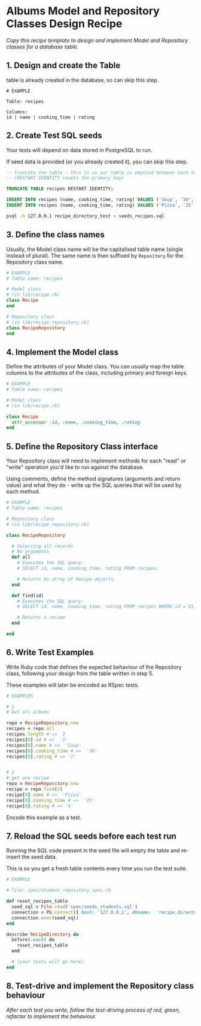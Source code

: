 # Albums Model and Repository Classes Design Recipe

_Copy this recipe template to design and implement Model and Repository classes for a database table._

## 1. Design and create the Table

table is already created in the database, so can skip this step.

```
# EXAMPLE

Table: recipes

Columns:
id | name | cooking_time | rating
```

## 2. Create Test SQL seeds

Your tests will depend on data stored in PostgreSQL to run.

If seed data is provided (or you already created it), you can skip this step.

```sql
-- truncate the table - this is so our table is emptied between each test run
-- (RESTART IDENTITY resets the primary key)

TRUNCATE TABLE recipes RESTART IDENTITY;

INSERT INTO recipes (name, cooking_time, rating) VALUES ('Soup', '30', '2');
INSERT INTO recipes (name, cooking_time, rating) VALUES ('Pizza', '25', '5');
```

```bash
psql -h 127.0.0.1 recipe_directory_test < seeds_recipes.sql
```

## 3. Define the class names

Usually, the Model class name will be the capitalised table name (single instead of plural). The same name is then suffixed by `Repository` for the Repository class name.

```ruby
# EXAMPLE
# Table name: recipes

# Model class
# (in lib/recipe.rb)
class Recipe
end

# Repository class
# (in lib/recipe_repository.rb)
class RecipeRepository
end
```

## 4. Implement the Model class

Define the attributes of your Model class. You can usually map the table columns to the attributes of the class, including primary and foreign keys.

```ruby
# EXAMPLE
# Table name: recipes

# Model class
# (in lib/recipe.rb)

class Recipe
  attr_accessor :id, :name, :cooking_time, :rating
end

```

## 5. Define the Repository Class interface

Your Repository class will need to implement methods for each "read" or "write" operation you'd like to run against the database.

Using comments, define the method signatures (arguments and return value) and what they do - write up the SQL queries that will be used by each method.

```ruby
# EXAMPLE
# Table name: recipes

# Repository class
# (in lib/recipe_repository.rb)

class RecipeRepository

  # Selecting all records
  # No arguments
  def all
    # Executes the SQL query:
    # SELECT id, name, cooking_time, rating FROM recipes;

    # Returns an array of Recipe objects.
  end

  def find(id)
    # Executes the SQL query:
    # SELECT id, name, cooking_time, rating FROM recipes WHERE id = $1;

    # Returns a recipe
  end

end
```

## 6. Write Test Examples

Write Ruby code that defines the expected behaviour of the Repository class, following your design from the table written in step 5.

These examples will later be encoded as RSpec tests.

```ruby
# EXAMPLES

# 1
# Get all albums

repo = RecipeRepository.new
recipes = repo.all
recipes.length # =>  2
recipes[0].id # =>  '1' 
recipes[0].name # =>  'Soup' 
recipes[0].cooking_time # =>  '30'  
recipes[0].rating # => '2'


# 2
# get one recipe
repo = RecipeRepository.new
recipe = repo.find(2)
recipe[0].name # =>  'Pizza' 
recipe[0].cooking_time # =>  '25'  
recipe[0].rating # => '5'

```

Encode this example as a test.

## 7. Reload the SQL seeds before each test run

Running the SQL code present in the seed file will empty the table and re-insert the seed data.

This is so you get a fresh table contents every time you run the test suite.

```ruby
# EXAMPLE

# file: spec/student_repository_spec.rb

def reset_recipes_table
  seed_sql = File.read('spec/seeds_students.sql')
  connection = PG.connect({ host: '127.0.0.1', dbname:  'recipe_directory_test' })
  connection.exec(seed_sql)
end

describe RecipeDirectory do
  before(:each) do 
    reset_recipes_table
  end

  # (your tests will go here).
end
```

## 8. Test-drive and implement the Repository class behaviour

_After each test you write, follow the test-driving process of red, green, refactor to implement the behaviour._